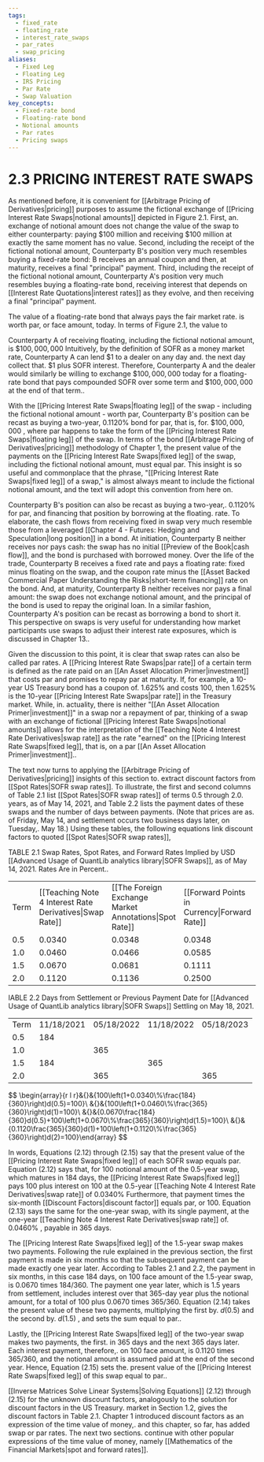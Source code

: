 ```yaml
---
tags:
  - fixed_rate
  - floating_rate
  - interest_rate_swaps
  - par_rates
  - swap_pricing
aliases:
  - Fixed Leg
  - Floating Leg
  - IRS Pricing
  - Par Rate
  - Swap Valuation
key_concepts:
  - Fixed-rate bond
  - Floating-rate bond
  - Notional amounts
  - Par rates
  - Pricing swaps
---
```


# 2.3 PRICING INTEREST RATE SWAPS  

As mentioned before, it is convenient for [[Arbitrage Pricing of Derivatives|pricing]] purposes to assume the fictional exchange of [[Pricing Interest Rate Swaps|notional amounts]] depicted in Figure 2.1. First, an. exchange of notional amount does not change the value of the swap to either counterparty: paying $\$100$ million and receiving $\$100$ million at exactly the same moment has no value. Second, including the receipt of the fictional notional amount, Counterparty B's position very much resembles buying a fixed-rate bond: B receives an annual coupon and then, at maturity, receives a final "principal" payment. Third, including the receipt of the fictional notional amount, Counterparty A's position very much resembles buying a floating-rate bond, receiving interest that depends on [[Interest Rate Quotations|interest rates]] as they evolve, and then receiving a final "principal" payment.  

The value of a floating-rate bond that always pays the fair market rate. is worth par, or face amount, today. In terms of Figure 2.1, the value to  

Counterparty A of receiving floating, including the fictional notional amount, is $\$100,000,000$ Intuitively, by the definition of SOFR as a money market rate, Counterparty A can lend $\$1$ to a dealer on any day and. the next day collect that. $\$1$ plus SOFR interest. Therefore, Counterparty A and the dealer would similarly be willing to exchange $\$100,000,000$ today for a floating-rate bond that pays compounded SOFR over some term and $\$100,000,000$ at the end of that term..  

With the [[Pricing Interest Rate Swaps|floating leg]] of the swap - including the fictional notional amount - worth par, Counterparty B's position can be recast as buying a two-year, $0.1120\%$ bond for par, that is, for. $\$100,000,000$ , where par happens to take the form of the [[Pricing Interest Rate Swaps|floating leg]] of the swap. In terms of the bond [[Arbitrage Pricing of Derivatives|pricing]] methodology of Chapter 1, the present value of the payments on the [[Pricing Interest Rate Swaps|fixed leg]] of the swap, including the fictional notional amount, must equal par. This insight is so useful and commonplace that the phrase, "[[Pricing Interest Rate Swaps|fixed leg]] of a swap," is almost always meant to include the fictional notional amount, and the text will adopt this convention from here on.  

Counterparty B's position can also be recast as buying a two-year,. $0.1120\%$ for par, and financing that position by borrowing at the floating. rate. To elaborate, the cash flows from receiving fixed in swap very much resemble those from a leveraged [[Chapter 4 - Futures: Hedging and Speculation|long position]] in a bond. At initiation, Counterparty B neither receives nor pays cash: the swap has no initial [[Preview of the Book|cash flow]], and the bond is purchased with borrowed money. Over the life of the trade, Counterparty B receives a fixed rate and pays a floating rate: fixed minus floating on the swap, and the coupon rate minus the [[Asset Backed Commercial Paper Understanding the Risks|short-term financing]] rate on the bond. And, at maturity, Counterparty B neither receives nor pays a final amount: the swap does not exchange notional amount, and the principal of the bond is used to repay the original loan. In a similar fashion, Counterparty A's position can be recast as borrowing a bond to short it. This perspective on swaps is very useful for understanding how market participants use swaps to adjust their interest rate exposures, which is discussed in Chapter 13..  

Given the discussion to this point, it is clear that swap rates can also be called par rates. A [[Pricing Interest Rate Swaps|par rate]] of a certain term is defined as the rate paid on an [[An Asset Allocation Primer|investment]] that costs par and promises to repay par at maturity. If, for example, a 10-year US Treasury bond has a coupon of. $1.625\%$ and costs 100, then $1.625\%$ is the 10-year [[Pricing Interest Rate Swaps|par rate]] in the Treasury market. While, in. actuality, there is neither "[[An Asset Allocation Primer|investment]]" in a swap nor a repayment of par, thinking of a swap with an exchange of fictional [[Pricing Interest Rate Swaps|notional amounts]] allows for the interpretation of the [[Teaching Note 4 Interest Rate Derivatives|swap rate]] as the rate "earned" on the [[Pricing Interest Rate Swaps|fixed leg]], that is, on a par [[An Asset Allocation Primer|investment]]..  

The text now turns to applying the [[Arbitrage Pricing of Derivatives|pricing]] insights of this section to. extract discount factors from [[Spot Rates|SOFR swap rates]]. To illustrate, the first and second columns of Table 2.1 list [[Spot Rates|SOFR swap rates]] of terms 0.5 through 2.0. years, as of May 14, 2021, and Table 2.2 lists the payment dates of these swaps and the number of days between payments. (Note that prices are as. of Friday, May 14, and settlement occurs two business days later, on Tuesday,. May 18.) Using these tables, the following equations link discount factors to quoted [[Spot Rates|SOFR swap rates]],  

TABLE 2.1 Swap Rates, Spot Rates, and Forward Rates Implied by USD [[Advanced Usage of QuantLib analytics library|SOFR Swaps]], as of May 14, 2021. Rates Are in Percent..   


<html><body><table><tr><td>Term</td><td>[[Teaching Note 4 Interest Rate Derivatives|Swap Rate]]</td><td>[[The Foreign Exchange Market Annotations|Spot Rate]]</td><td>[[Forward Points in Currency|Forward Rate]]</td><td>[[Discount Factors|Discount Factor]]</td></tr><tr><td>0.5</td><td>0.0340</td><td>0.0348</td><td>0.0348</td><td>0.999826</td></tr><tr><td>1.0</td><td>0.0460</td><td>0.0466</td><td>0.0585</td><td>0.999534</td></tr><tr><td>1.5</td><td>0.0670</td><td>0.0681</td><td>0.1111</td><td>0.998979</td></tr><tr><td>2.0</td><td>0.1120</td><td>0.1136</td><td>0.2500</td><td>0.997732</td></tr></table></body></html>  

IABLE 2.2  Days from Settlement or Previous Payment Date for [[Advanced Usage of QuantLib analytics library|SOFR Swaps]] Settling on May 18, 2021.   


<html><body><table><tr><td>Term</td><td>11/18/2021</td><td>05/18/2022</td><td>11/18/2022</td><td>05/18/2023</td></tr><tr><td>0.5</td><td>184</td><td></td><td></td><td></td></tr><tr><td>1.0</td><td></td><td>365</td><td></td><td></td></tr><tr><td>1.5</td><td>184</td><td></td><td>365</td><td></td></tr><tr><td>2.0</td><td></td><td>365</td><td></td><td>365</td></tr></table></body></html>  
$$
\begin{array}{r l r}&{}&{100\left(1+0.0340\%\frac{184}{360}\right)d(0.5)=100}\ &{}&{100\left(1+0.0460\%\frac{365}{360}\right)d(1)=100}\ &{}&{0.0670\frac{184}{360}d(0.5)+100\left(1+0.0670\%\frac{365}{360}\right)d(1.5)=100}\ &{}&{0.1120\frac{365}{360}d(1)+100\left(1+0.1120\%\frac{365}{360}\right)d(2)=100}\end{array}
$$  

In words, Equations (2.12) through (2.15) say that the present value of the [[Pricing Interest Rate Swaps|fixed leg]] of each SOFR swap equals par. Equation (2.12) says that, for 100 notional amount of the 0.5-year swap, which matures in 184 days, the [[Pricing Interest Rate Swaps|fixed leg]] pays 100 plus interest on 100 at the 0.5-year [[Teaching Note 4 Interest Rate Derivatives|swap rate]] of $0.0340\%$ Furthermore, that payment times the six-month [[Discount Factors|discount factor]] equals par, or 100. Equation (2.13) says the same for the one-year swap, with its single payment, at the one-year [[Teaching Note 4 Interest Rate Derivatives|swap rate]] of. $0.0460\%$ , payable in 365 days.  

The [[Pricing Interest Rate Swaps|fixed leg]] of the 1.5-year swap makes two payments. Following the rule explained in the previous section, the first payment is made in six months so that the subsequent payment can be made exactly one year later. According to Tables 2.1 and 2.2, the payment in six months, in this case 184 days, on 100 face amount of the 1.5-year swap, is $0.0670$ times 184/360. The payment one year later, which is 1.5 years from settlement, includes interest over that 365-day year plus the notional amount, for a total of 100 plus 0.0670 times 365/360. Equation (2.14) takes the present value of these two payments, multiplying the first by. $d(0.5)$ and the second by. $d(1.5)$ , and sets the sum equal to par..  

Lastly, the [[Pricing Interest Rate Swaps|fixed leg]] of the two-year swap makes two payments, the first. in 365 days and the next 365 days later. Each interest payment, therefore,. on 100 face amount, is 0.1120 times 365/360, and the notional amount is assumed paid at the end of the second year. Hence, Equation (2.15) sets the. present value of the [[Pricing Interest Rate Swaps|fixed leg]] of this swap equal to par..  

[[Inverse Matrices Solve Linear Systems|Solving Equations]] (2.12) through (2.15) for the unknown discount factors, analogously to the solution for discount factors in the US Treasury. market in Section 1.2, gives the discount factors in Table 2.1. Chapter 1 introduced discount factors as an expression of the time value of money,. and this chapter, so far, has added swap or par rates. The next two sections. continue with other popular expressions of the time value of money, namely [[Mathematics of the Financial Markets|spot and forward rates]].  